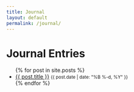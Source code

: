 ```yaml
---
title: Journal
layout: default
permalink: /journal/
---
```


# Journal Entries

<ul>
{% for post in site.posts %}
  <li>
    <a href="{{ site.baseurl }}{{ post.url }}">{{ post.title }}</a>
    <small>{{ post.date | date: "%B %-d, %Y" }}</small>
  </li>
{% endfor %}
</ul>

